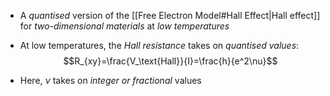 - A _quantised_ version of the [[Free Electron Model#Hall Effect|Hall effect]] for _two-dimensional materials_ at _low temperatures_



- At low temperatures, the _Hall resistance_ takes on _quantised values_:
$$R_{xy}=\frac{V_\text{Hall}}{I}=\frac{h}{e^2\nu}$$
- Here, $\nu$ takes on _integer or fractional_ values

